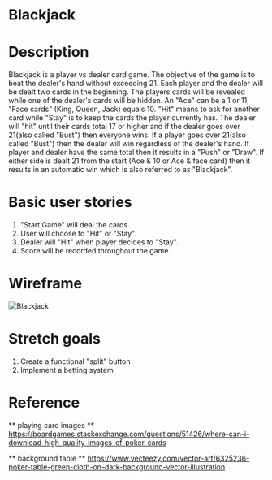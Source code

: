 # Blackjack

# Description
Blackjack is a player vs dealer card game.  The objective of the game is to beat the dealer's hand without exceeding 21.  Each player and the dealer will be dealt two cards in the beginning.  The players cards will be revealed while one of the dealer's cards will be hidden.  An "Ace" can be a 1 or 11, "Face cards" (King, Queen, Jack) equals 10.  "Hit" means to ask for another card while "Stay" is to keep the cards the player currently has.  The dealer will "hit" until their cards total 17 or higher and if the dealer goes over 21(also called "Bust") then everyone wins.  If a player goes over 21(also called "Bust") then the dealer will win regardless of the dealer's hand.  If player and dealer have the same total then it results in a "Push" or "Draw".  If either side is dealt 21 from the start (Ace & 10 or Ace & face card) then it results in an automatic win which is also referred to as "Blackjack".

# Basic user stories
1) "Start Game" will deal the cards.
2) User will choose to "Hit" or "Stay".
3) Dealer will "Hit" when player decides to "Stay".
4) Score will be recorded throughout the game.

# Wireframe
![Blackjack](https://user-images.githubusercontent.com/101623317/162050424-932acd0f-df61-4928-804e-a2de384de318.png)

# Stretch goals

1) Create a functional "split" button
2) Implement a betting system

# Reference
** playing card images **
https://boardgames.stackexchange.com/questions/51426/where-can-i-download-high-quality-images-of-poker-cards 

** background table ** 
https://www.vecteezy.com/vector-art/6325236-poker-table-green-cloth-on-dark-background-vector-illustration